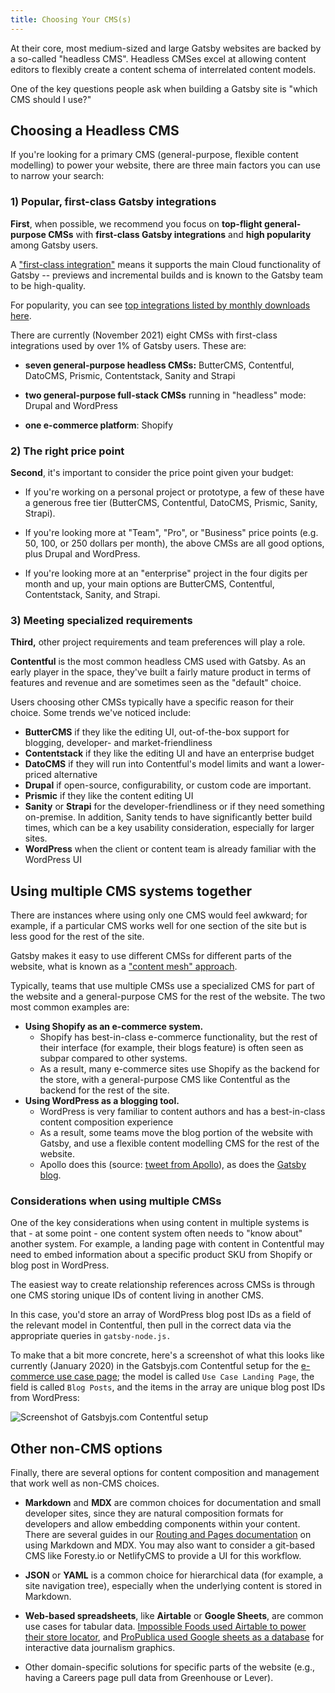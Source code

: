 ```yaml
---
title: Choosing Your CMS(s)
---
```


At their core, most medium-sized and large Gatsby websites are backed by a so-called "headless CMS". Headless CMSes excel at allowing content editors to flexibly create a content schema of interrelated content models.

One of the key questions people ask when building a Gatsby site is "which CMS should I use?"

## Choosing a Headless CMS

If you're looking for a primary CMS (general-purpose, flexible content modelling) to power your website, there are three main factors you can use to narrow your search:

### 1) Popular, first-class Gatsby integrations

**First**, when possible, we recommend you focus on **top-flight general-purpose CMSs** with **first-class Gatsby integrations** and **high popularity** among Gatsby users.

A ["first-class integration"](https://support.gatsbyjs.com/hc/en-us/articles/360052503494-Developing-a-first-class-CMS-integration-for-Gatsby-Cloud) means it supports the main Cloud functionality of Gatsby -- previews and incremental builds and is known to the Gatsby team to be high-quality.

For popularity, you can see [top integrations listed by monthly downloads here](/plugins?=gatsby-source).

There are currently (November 2021) eight CMSs with first-class integrations used by over 1% of Gatsby users. These are:

- **seven general-purpose headless CMSs:** ButterCMS, Contentful, DatoCMS, Prismic, Contentstack, Sanity and Strapi

- **two general-purpose full-stack CMSs** running in "headless" mode: Drupal and WordPress

- **one e-commerce platform**: Shopify

### 2) The right price point

**Second**, it's important to consider the price point given your budget:

- If you're working on a personal project or prototype, a few of these have a generous free tier (ButterCMS, Contentful, DatoCMS, Prismic, Sanity, Strapi).

- If you're looking more at "Team", "Pro", or "Business" price points (e.g. 50, 100, or 250 dollars per month), the above CMSs are all good options, plus Drupal and WordPress.

- If you're looking more at an "enterprise" project in the four digits per month and up, your main options are ButterCMS, Contentful, Contentstack, Sanity, and Strapi.

### 3) Meeting specialized requirements

**Third,** other project requirements and team preferences will play a role.

**Contentful** is the most common headless CMS used with Gatsby. As an early player in the space, they've built a fairly mature product in terms of features and revenue and are sometimes seen as the "default" choice.

Users choosing other CMSs typically have a specific reason for their choice. Some trends we've noticed include:

- **ButterCMS** if they like the editing UI, out-of-the-box support for blogging, developer- and market-friendliness
- **Contentstack** if they like the editing UI and have an enterprise budget
- **DatoCMS** if they will run into Contentful's model limits and want a lower-priced alternative
- **Drupal** if open-source, configurability, or custom code are important.
- **Prismic** if they like the content editing UI
- **Sanity** or **Strapi** for the developer-friendliness or if they need something on-premise. In addition, Sanity tends to have significantly better build times, which can be a key usability consideration, especially for larger sites.
- **WordPress** when the client or content team is already familiar with the WordPress UI

## Using multiple CMS systems together

There are instances where using only one CMS would feel awkward; for example, if a particular CMS works well for one section of the site but is less good for the rest of the site.

Gatsby makes it easy to use different CMSs for different parts of the website, what is known as a ["content mesh" approach](/blog/2018-10-04-journey-to-the-content-mesh/).

Typically, teams that use multiple CMSs use a specialized CMS for part of the website and a general-purpose CMS for the rest of the website. The two most common examples are:

- **Using Shopify as an e-commerce system.**
  - Shopify has best-in-class e-commerce functionality, but the rest of their interface (for example, their blogs feature) is often seen as subpar compared to other systems.
  - As a result, many e-commerce sites use Shopify as the backend for the store, with a general-purpose CMS like Contentful as the backend for the rest of the site.
- **Using WordPress as a blogging tool.**
  - WordPress is very familiar to content authors and has a best-in-class content composition experience
  - As a result, some teams move the blog portion of the website with Gatsby, and use a flexible content modelling CMS for the rest of the website.
  - Apollo does this (source: [tweet from Apollo](https://twitter.com/apollographql/status/1250479066605662210)), as does the [Gatsby blog](/blog/).

### Considerations when using multiple CMSs

One of the key considerations when using content in multiple systems is that - at some point - one content system often needs to "know about" another system. For example, a landing page with content in Contentful may need to embed information about a specific product SKU from Shopify or blog post in WordPress.

The easiest way to create relationship references across CMSs is through one CMS storing unique IDs of content living in another CMS.

In this case, you'd store an array of WordPress blog post IDs as a field of the relevant model in Contentful, then pull in the correct data via the appropriate queries in `gatsby-node.js.`

To make that a bit more concrete, here's a screenshot of what this looks like currently (January 2020) in the Gatsbyjs.com Contentful setup for the [e-commerce use case page](/use-cases/e-commerce/); the model is called `Use Case Landing Page`, the field is called `Blog Posts`, and the items in the array are unique blog post IDs from WordPress:

![Screenshot of Gatsbyjs.com Contentful setup](../images/use-case-landing-page-screenshot.jpg)

## Other non-CMS options

Finally, there are several options for content composition and management that work well as non-CMS choices.

- **Markdown** and **MDX** are common choices for documentation and small developer sites, since they are natural composition formats for developers and allow embedding components within your content. There are several guides in our [Routing and Pages documentation](https://www.gatsbyjs.com/docs/how-to/routing/) on using Markdown and MDX. You may also want to consider a git-based CMS like Foresty.io or NetlifyCMS to provide a UI for this workflow.

- **JSON** or **YAML** is a common choice for hierarchical data (for example, a site navigation tree), especially when the underlying content is stored in Markdown.

- **Web-based spreadsheets**, like **Airtable** or **Google Sheets**, are common use cases for tabular data. [Impossible Foods used Airtable to power their store locator](/blog/2020-05-07-gatsby-delivers-impossible-burgers-map/), and [ProPublica used Google sheets as a database](/blog/2019-03-29-interview-with-david-eads/) for interactive data journalism graphics.

- Other domain-specific solutions for specific parts of the website (e.g., having a Careers page pull data from Greenhouse or Lever).
